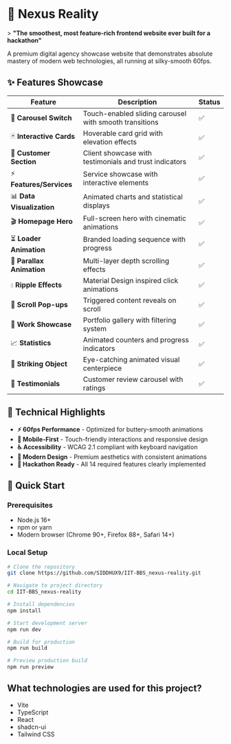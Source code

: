 # 🚀 Nexus Reality

&gt; **"The smoothest, most feature-rich frontend website ever built for a hackathon"**

A premium digital agency showcase website that demonstrates absolute mastery of modern web technologies, all running at silky-smooth 60fps.

## ✨ Features Showcase

| Feature | Description | Status |
|---------|-------------|--------|
| 🎠 **Carousel Switch** | Touch-enabled sliding carousel with smooth transitions | ✅ |
| 🃏 **Interactive Cards** | Hoverable card grid with elevation effects | ✅ |
| 👥 **Customer Section** | Client showcase with testimonials and trust indicators | ✅ |
| ⚡ **Features/Services** | Service showcase with interactive elements | ✅ |
| 📊 **Data Visualization** | Animated charts and statistical displays | ✅ |
| 🎬 **Homepage Hero** | Full-screen hero with cinematic animations | ✅ |
| ⏳ **Loader Animation** | Branded loading sequence with progress | ✅ |
| 🌊 **Parallax Animation** | Multi-layer depth scrolling effects | ✅ |
| 💧 **Ripple Effects** | Material Design inspired click animations | ✅ |
| 🎯 **Scroll Pop-ups** | Triggered content reveals on scroll | ✅ |
| 🎨 **Work Showcase** | Portfolio gallery with filtering system | ✅ |
| 📈 **Statistics** | Animated counters and progress indicators | ✅ |
| 💎 **Striking Object** | Eye-catching animated visual centerpiece | ✅ |
| 💬 **Testimonials** | Customer review carousel with ratings | ✅ |

## 🎯 Technical Highlights

- **⚡ 60fps Performance** - Optimized for buttery-smooth animations
- **📱 Mobile-First** - Touch-friendly interactions and responsive design
- **♿ Accessibility** - WCAG 2.1 compliant with keyboard navigation
- **🎨 Modern Design** - Premium aesthetics with consistent animations
- **🔧 Hackathon Ready** - All 14 required features clearly implemented

## 🚀 Quick Start

### Prerequisites
- Node.js 16+ 
- npm or yarn
- Modern browser (Chrome 90+, Firefox 88+, Safari 14+)

### Local Setup

```bash
# Clone the repository
git clone https://github.com/SIDDHUX9/IIT-BBS_nexus-reality.git

# Navigate to project directory
cd IIT-BBS_nexus-reality

# Install dependencies
npm install

# Start development server
npm run dev

# Build for production
npm run build

# Preview production build
npm run preview
```
## What technologies are used for this project?

- Vite
- TypeScript
- React
- shadcn-ui
- Tailwind CSS

